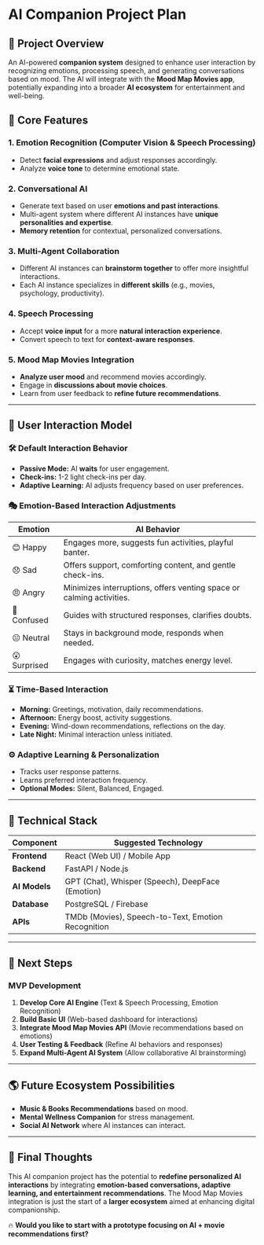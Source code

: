 # AI Companion Project Plan

## **🔷 Project Overview**
An AI-powered **companion system** designed to enhance user interaction by recognizing emotions, processing speech, and generating conversations based on mood. The AI will integrate with the **Mood Map Movies app**, potentially expanding into a broader **AI ecosystem** for entertainment and well-being.

## **🎯 Core Features**

### **1. Emotion Recognition (Computer Vision & Speech Processing)**
- Detect **facial expressions** and adjust responses accordingly.
- Analyze **voice tone** to determine emotional state.

### **2. Conversational AI**
- Generate text based on user **emotions and past interactions**.
- Multi-agent system where different AI instances have **unique personalities and expertise**.
- **Memory retention** for contextual, personalized conversations.

### **3. Multi-Agent Collaboration**
- Different AI instances can **brainstorm together** to offer more insightful interactions.
- Each AI instance specializes in **different skills** (e.g., movies, psychology, productivity).

### **4. Speech Processing**
- Accept **voice input** for a more **natural interaction experience**.
- Convert speech to text for **context-aware responses**.

### **5. Mood Map Movies Integration**
- **Analyze user mood** and recommend movies accordingly.
- Engage in **discussions about movie choices**.
- Learn from user feedback to **refine future recommendations**.

---

## **🔷 User Interaction Model**

### **🛠 Default Interaction Behavior**
- **Passive Mode:** AI **waits** for user engagement.
- **Check-ins:** 1-2 light check-ins per day.
- **Adaptive Learning:** AI adjusts frequency based on user preferences.

### **🎭 Emotion-Based Interaction Adjustments**
| Emotion         | AI Behavior |
|----------------|------------|
| 😊 Happy      | Engages more, suggests fun activities, playful banter. |
| 😞 Sad        | Offers support, comforting content, and gentle check-ins. |
| 😠 Angry      | Minimizes interruptions, offers venting space or calming activities. |
| 🤔 Confused   | Guides with structured responses, clarifies doubts. |
| 😐 Neutral    | Stays in background mode, responds when needed. |
| 😲 Surprised  | Engages with curiosity, matches energy level. |

### **⏳ Time-Based Interaction**
- **Morning:** Greetings, motivation, daily recommendations.
- **Afternoon:** Energy boost, activity suggestions.
- **Evening:** Wind-down recommendations, reflections on the day.
- **Late Night:** Minimal interaction unless initiated.

### **⚙️ Adaptive Learning & Personalization**
- Tracks user response patterns.
- Learns preferred interaction frequency.
- **Optional Modes:** Silent, Balanced, Engaged.

---

## **🔷 Technical Stack**
| Component  | Suggested Technology |
|------------|---------------------|
| **Frontend**  | React (Web UI) / Mobile App |
| **Backend**   | FastAPI / Node.js |
| **AI Models** | GPT (Chat), Whisper (Speech), DeepFace (Emotion) |
| **Database**  | PostgreSQL / Firebase |
| **APIs**      | TMDb (Movies), Speech-to-Text, Emotion Recognition |

---

## **🔷 Next Steps**
### **MVP Development**
1. **Develop Core AI Engine** (Text & Speech Processing, Emotion Recognition)
2. **Build Basic UI** (Web-based dashboard for interactions)
3. **Integrate Mood Map Movies API** (Movie recommendations based on emotions)
4. **User Testing & Feedback** (Refine AI behaviors and responses)
5. **Expand Multi-Agent AI System** (Allow collaborative AI brainstorming)

---

## **🌎 Future Ecosystem Possibilities**
- **Music & Books Recommendations** based on mood.
- **Mental Wellness Companion** for stress management.
- **Social AI Network** where AI instances can interact.

---

## **🚀 Final Thoughts**
This AI companion project has the potential to **redefine personalized AI interactions** by integrating **emotion-based conversations, adaptive learning, and entertainment recommendations**. The Mood Map Movies integration is just the start of a **larger ecosystem** aimed at enhancing digital companionship.

🔥 **Would you like to start with a prototype focusing on AI + movie recommendations first?**

